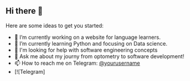 ## Hi there 👋


Here are some ideas to get you started:

- 🔭 I’m currently working on a website for language learners.
- 🌱 I’m currently learning Python and focusing on Data science.
- 🤔 I'm looking for help with software engineering concepts
- 💬 Ask me about my journy from optometry to software development!
- 📫 How to reach me on Telegram: [@yourusername](https://t.me/opto_noman)
- [![Telegram] 



